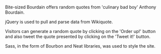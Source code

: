 Bite-sized Bourdain offers random quotes from 'culinary bad boy' Anthony Bourdain.

jQuery is used to pull and parse data from Wikiquote.

Visitors can generate a random quote by clicking on the 'Order up!' button and also tweet the quote presented by clicking on the 'Tweet it!' button.

Sass, in the form of Bourbon and Neat libraries, was used to style the site.

